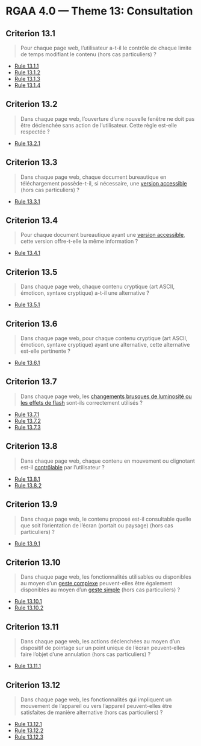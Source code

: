 # RGAA 4.0 — Theme 13: Consultation

## Criterion 13.1

> Pour chaque page web, l’utilisateur a-t-il le contrôle de chaque limite de temps modifiant le contenu (hors cas particuliers) ?

* [Rule 13.1.1](Rule-13-1-1.md)
* [Rule 13.1.2](Rule-13-1-2.md)
* [Rule 13.1.3](Rule-13-1-3.md)
* [Rule 13.1.4](Rule-13-1-4.md)

## Criterion 13.2

> Dans chaque page web, l’ouverture d’une nouvelle fenêtre ne doit pas être déclenchée sans action de l’utilisateur. Cette règle est-elle respectée ?

* [Rule 13.2.1](Rule-13-2-1.md)

## Criterion 13.3

> Dans chaque page web, chaque document bureautique en téléchargement possède-t-il, si nécessaire, une [version accessible](https://www.numerique.gouv.fr/publications/rgaa-accessibilite/methode/glossaire/#version-accessible-pour-un-document-en-telechargement) (hors cas particuliers) ?

* [Rule 13.3.1](Rule-13-3-1.md)

## Criterion 13.4

> Pour chaque document bureautique ayant une [version accessible](https://www.numerique.gouv.fr/publications/rgaa-accessibilite/methode/glossaire/#version-accessible-pour-un-document-en-telechargement), cette version offre-t-elle la même information ?

* [Rule 13.4.1](Rule-13-4-1.md)

## Criterion 13.5

> Dans chaque page web, chaque contenu cryptique (art ASCII, émoticon, syntaxe cryptique) a-t-il une alternative ?

* [Rule 13.5.1](Rule-13-5-1.md)

## Criterion 13.6

> Dans chaque page web, pour chaque contenu cryptique (art ASCII, émoticon, syntaxe cryptique) ayant une alternative, cette alternative est-elle pertinente ?

* [Rule 13.6.1](Rule-13-6-1.md)

## Criterion 13.7

> Dans chaque page web, les [changements brusques de luminosité ou les effets de flash](https://www.numerique.gouv.fr/publications/rgaa-accessibilite/methode/glossaire/#changement-brusque-de-luminosite-ou-effet-de-flash) sont-ils correctement utilisés ?

* [Rule 13.7.1](Rule-13-7-1.md)
* [Rule 13.7.2](Rule-13-7-2.md)
* [Rule 13.7.3](Rule-13-7-3.md)

## Criterion 13.8

> Dans chaque page web, chaque contenu en mouvement ou clignotant est-il [contrôlable](https://www.numerique.gouv.fr/publications/rgaa-accessibilite/methode/glossaire/#controle-contenu-en-mouvement-ou-clignotant) par l’utilisateur ?

* [Rule 13.8.1](Rule-13-8-1.md)
* [Rule 13.8.2](Rule-13-8-2.md)

## Criterion 13.9

> Dans chaque page web, le contenu proposé est-il consultable quelle que soit l’orientation de l’écran (portait ou paysage) (hors cas particuliers) ?

* [Rule 13.9.1](Rule-13-9-1.md)

## Criterion 13.10

> Dans chaque page web, les fonctionnalités utilisables ou disponibles au moyen d’un [geste complexe](https://www.numerique.gouv.fr/publications/rgaa-accessibilite/methode/glossaire/#gestes-complexes-et-gestes-simples) peuvent-elles être également disponibles au moyen d’un [geste simple](https://www.numerique.gouv.fr/publications/rgaa-accessibilite/methode/glossaire/#gestes-complexes-et-gestes-simples) (hors cas particuliers) ?

* [Rule 13.10.1](Rule-13-10-1.md)
* [Rule 13.10.2](Rule-13-10-2.md)

## Criterion 13.11

> Dans chaque page web, les actions déclenchées au moyen d’un dispositif de pointage sur un point unique de l’écran peuvent-elles faire l’objet d’une annulation (hors cas particuliers) ?

* [Rule 13.11.1](Rule-13-11-1.md)

## Criterion 13.12

> Dans chaque page web, les fonctionnalités qui impliquent un mouvement de l’appareil ou vers l’appareil peuvent-elles être satisfaites de manière alternative (hors cas particuliers) ?

* [Rule 13.12.1](Rule-13-12-1.md)
* [Rule 13.12.2](Rule-13-12-2.md)
* [Rule 13.12.3](Rule-13-12-3.md)

